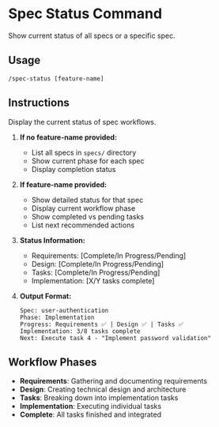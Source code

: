 # Spec Status Command

Show current status of all specs or a specific spec.

## Usage

```
/spec-status [feature-name]
```

## Instructions

Display the current status of spec workflows.

1. **If no feature-name provided:**
   - List all specs in `specs/` directory
   - Show current phase for each spec
   - Display completion status

2. **If feature-name provided:**
   - Show detailed status for that spec
   - Display current workflow phase
   - Show completed vs pending tasks
   - List next recommended actions

3. **Status Information:**
   - Requirements: [Complete/In Progress/Pending]
   - Design: [Complete/In Progress/Pending]
   - Tasks: [Complete/In Progress/Pending]
   - Implementation: [X/Y tasks complete]

4. **Output Format:**

   ```
   Spec: user-authentication
   Phase: Implementation
   Progress: Requirements ✅ | Design ✅ | Tasks ✅
   Implementation: 3/8 tasks complete
   Next: Execute task 4 - "Implement password validation"
   ```

## Workflow Phases

- **Requirements**: Gathering and documenting requirements
- **Design**: Creating technical design and architecture
- **Tasks**: Breaking down into implementation tasks
- **Implementation**: Executing individual tasks
- **Complete**: All tasks finished and integrated
